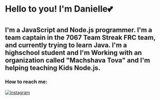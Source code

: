 <h1>Hello to you! I'm Danielle💕<h1>
<h2>I'm a JavaScript and Node.js programmer.
I'm a team captain in the 7067 Team Streak FRC team, and currently trying to learn Java.
I'm a highschool student and I'm Working with an organization called "Machshava Tova" and I'm helping teaching Kids Node.js.</h2>

  
  <h3> How to reach me: </h3>
  <a href = "https://www.instagram.com/danielle.melamed/"><img alt="instagram" src="https://e7.pngegg.com/pngimages/685/699/png-clipart-instagram-icon-home-cafe-youtube-email-   instagram-logo-text-united-states.png"></a>
  


<!--
**Danielle-Melamed/Danielle-Melamed** is a ✨ _special_ ✨ repository because its `README.md` (this file) appears on your GitHub profile.

Here are some ideas to get you started:

- 🔭 I’m currently working on ...
- 🌱 I’m currently learning ...
- 👯 I’m looking to collaborate on ...
- 🤔 I’m looking for help with ...
- 💬 Ask me about ...
- 📫 How to reach me: ...
- 😄 Pronouns: ...
- ⚡ Fun fact: ...
-->
